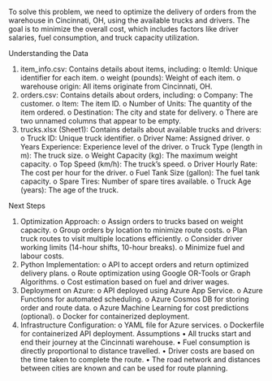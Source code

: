 To solve this problem, we need to optimize the delivery of orders from the warehouse in Cincinnati, OH, using the available trucks and drivers. The goal is to minimize the overall cost, which includes factors like driver salaries, fuel consumption, and truck capacity utilization.

Understanding the Data
1.	item_info.csv: Contains details about items, including:
o	ItemId: Unique identifier for each item.
o	weight (pounds): Weight of each item.
o	warehouse origin: All items originate from Cincinnati, OH.
2.	orders.csv: Contains details about orders, including:
o	Company: The customer.
o	Item: The item ID.
o	Number of Units: The quantity of the item ordered.
o	Destination: The city and state for delivery.
o	There are two unnamed columns that appear to be empty.
3.	trucks.xlsx (Sheet1): Contains details about available trucks and drivers:
o	Truck ID: Unique truck identifier.
o	Driver Name: Assigned driver.
o	Years Experience: Experience level of the driver.
o	Truck Type (length in m): The truck size.
o	Weight Capacity (kg): The maximum weight capacity.
o	Top Speed (km/h): The truck’s speed.
o	Driver Hourly Rate: The cost per hour for the driver.
o	Fuel Tank Size (gallon): The fuel tank capacity.
o	Spare Tires: Number of spare tires available.
o	Truck Age (years): The age of the truck.




Next Steps
1.	Optimization Approach:
o	Assign orders to trucks based on weight capacity.
o	Group orders by location to minimize route costs.
o	Plan truck routes to visit multiple locations efficiently.
o	Consider driver working limits (14-hour shifts, 10-hour breaks).
o	Minimize fuel and labour costs.
2.	Python Implementation:
o	API to accept orders and return optimized delivery plans.
o	Route optimization using Google OR-Tools or Graph Algorithms.
o	Cost estimation based on fuel and driver wages.
3.	Deployment on Azure:
o	API deployed using Azure App Service.
o	Azure Functions for automated scheduling.
o	Azure Cosmos DB for storing order and route data.
o	Azure Machine Learning for cost predictions (optional).
o	Docker for containerized deployment.
4.	Infrastructure Configuration:
o	YAML file for Azure services.
o	Dockerfile for containerized API deployment.
Assumptions
•	All trucks start and end their journey at the Cincinnati warehouse.
•	Fuel consumption is directly proportional to distance travelled.
•	Driver costs are based on the time taken to complete the route.
•	The road network and distances between cities are known and can be used for route planning.
